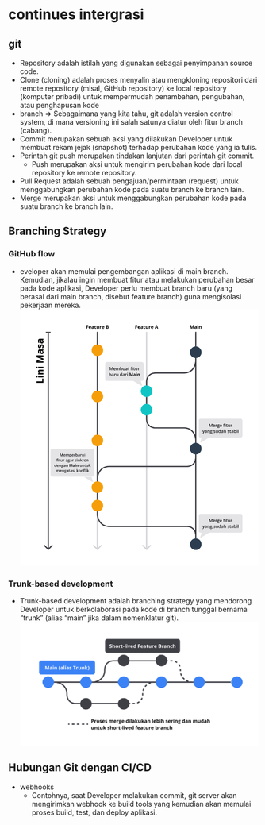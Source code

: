 # continues intergrasi
## git
- Repository adalah istilah yang digunakan sebagai penyimpanan source code.
- Clone (cloning) adalah proses menyalin atau mengkloning repositori dari remote repository (misal, GitHub repository) ke local repository (komputer pribadi) untuk mempermudah penambahan, pengubahan, atau penghapusan kode
- branch => Sebagaimana yang kita tahu, git adalah version control system, di mana versioning ini salah satunya diatur oleh fitur branch (cabang).
- Commit merupakan sebuah aksi yang dilakukan Developer untuk membuat rekam jejak (snapshot) terhadap perubahan kode yang ia tulis.
- Perintah git push merupakan tindakan lanjutan dari perintah git commit.
  - Push merupakan aksi untuk mengirim perubahan kode dari local repository ke remote repository. 
- Pull Request adalah sebuah pengajuan/permintaan (request) untuk menggabungkan perubahan kode pada suatu branch ke branch lain.
- Merge merupakan aksi untuk menggabungkan perubahan kode pada suatu branch ke branch lain.

## Branching Strategy
### GitHub flow
- eveloper akan memulai pengembangan aplikasi di main branch. Kemudian, jikalau ingin membuat fitur atau melakukan perubahan besar pada kode aplikasi, Developer perlu membuat branch baru (yang berasal dari main branch, disebut feature branch) guna mengisolasi pekerjaan mereka. 
![alt text](docs/images/image-2.png)

### Trunk-based development
- Trunk-based development adalah branching strategy yang mendorong Developer untuk berkolaborasi pada kode di branch tunggal bernama “trunk” (alias “main” jika dalam nomenklatur git).
![alt text](docs/images/image-3.png)

## Hubungan Git dengan CI/CD

- webhooks
  - Contohnya, saat Developer melakukan commit, git server akan mengirimkan webhook ke build tools yang kemudian akan memulai proses build, test, dan deploy aplikasi.
